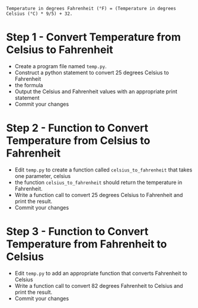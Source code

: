 ```
Temperature in degrees Fahrenheit (°F) = (Temperature in degrees Celsius (°C) * 9/5) + 32.
```

# Step 1 - Convert Temperature from Celsius to Fahrenheit
- Create a program file named ```temp.py```.
- Construct a python statement to convert 25 degrees Celsius to Fahrenheit
- the formula 
- Output the Celsius and Fahrenheit values with an appropriate print statement
- Commit your changes

# Step 2 - Function to Convert Temperature from Celsius to Fahrenheit
- Edit ```temp.py``` to create a function called ```celsius_to_fahrenheit``` that takes one parameter, celsius
- the function ```celsius_to_fahrenheit``` should return the temperature in Fahrenheit. 
- Write a function call to convert 25 degrees Celsius to Fahrenheit and print the result.
- Commit your changes

# Step 3 - Function to Convert Temperature from Fahrenheit to Celsius
- Edit ```temp.py``` to add an appropriate function that converts Fahrenheit to Celsius
- Write a function call to convert 82 degrees Fahrenheit to Celsius and print the result.
- Commit your changes